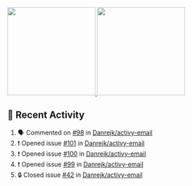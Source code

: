 <a href="https://github.com/anuraghazra/github-readme-stats">
  <img height=200 src="https://readme-stats-danrejk.vercel.app/api?username=Danrejk&theme=github_dark&border_color=3d444d&count_private=true" />
</a>
<a href="https://github.com/anuraghazra/github-readme-stats">
  <img height=200 src="https://readme-stats-danrejk.vercel.app/api/top-langs/?username=Danrejk&layout=donut&theme=github_dark&border_color=3d444d&count_private=true" />
</a>

## 🚀 Recent Activity  
<!--START_SECTION:activity-->
1. 🗣 Commented on [#98](https://github.com/Danrejk/activy-email/pull/98#issuecomment-2832233401) in [Danrejk/activy-email](https://github.com/Danrejk/activy-email)
2. ❗ Opened issue [#101](https://github.com/Danrejk/activy-email/issues/101) in [Danrejk/activy-email](https://github.com/Danrejk/activy-email)
3. ❗ Opened issue [#100](https://github.com/Danrejk/activy-email/issues/100) in [Danrejk/activy-email](https://github.com/Danrejk/activy-email)
4. ❗ Opened issue [#99](https://github.com/Danrejk/activy-email/issues/99) in [Danrejk/activy-email](https://github.com/Danrejk/activy-email)
5. 🔒 Closed issue [#42](https://github.com/Danrejk/activy-email/issues/42) in [Danrejk/activy-email](https://github.com/Danrejk/activy-email)
<!--END_SECTION:activity-->
